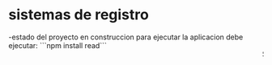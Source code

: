 <h1> sistemas de registro </h1>
-estado del proyecto en construccion
 para ejecutar la aplicacion debe ejecutar:
 ```npm install read```
<marquee>Sistemas de registro2</marquee>
